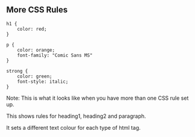 ## More CSS Rules

	h1 {
		color: red;
	}

	p {
		color: orange;
        font-family: "Comic Sans MS"
	}

	strong {
		color: green;
        font-style: italic;
	}

Note:
This is what it looks like when you have more than one CSS rule set up.

This shows rules for heading1, heading2 and paragraph. 

It sets a different text colour for each type of html tag.